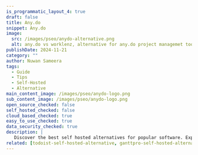 ```yaml
---
is_programmatic_layout_4: true
draft: false
title: Any.do
snippet: Any.do
image:
  src: /images/pseo/anydo-alternative.png
  alt: any.do vs worklenz, alternative for any.do project managemet tool, task management, resource management, productivity, self-hosted
publishDate: 2024-11-21
category: ""
author: Nuwan Sameera
tags:
  - Guide
  - Tips
  - Self-Hosted
  - Alternative
main_content_image: /images/pseo/anydo-logo.png
sub_content_image: /images/pseo/anydo-logo.png
open_source_checked: false
self_hosted_checked: false
cloud_based_checked: true
easy_to_use_checked: true
data_security_checked: true
description: |
   Discover the best self hosted alternatives for popular software. Explore our comprehensive guides and find the perfect solution for your needs today.
related: [todoist-self-hosted-alternative, ganttpro-self-hosted-alternative, asana-self-hosted-alternative, notion-self-hosted-alternative]
---
```

